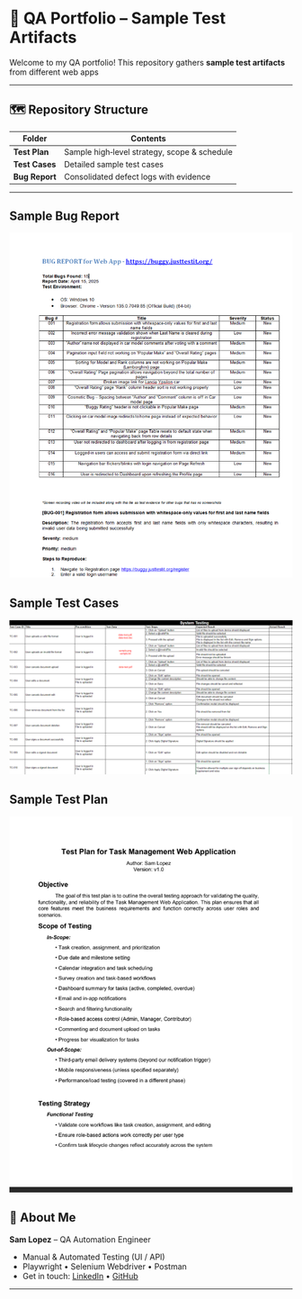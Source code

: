 # 📂 QA Portfolio – Sample Test Artifacts

Welcome to my QA portfolio! This repository gathers **sample test artifacts** from different web apps

---

## 🗺️ Repository Structure

| Folder | Contents |
|--------|----------|
| **Test Plan** | Sample high‑level strategy, scope & schedule 
| **Test Cases** | Detailed sample test cases  
| **Bug Report** | Consolidated defect logs with evidence 

---
## Sample Bug Report
<p align="left">
  <img src="Bug Report/Bug Report.PNG" width="600" alt="Bug Report" />
</p>

    
## Sample Test Cases
<p align="left">
  <img src="Test Cases/Test Cases.png" width="600" alt="Test Cases" />
</p>

## Sample Test Plan
<p align="left">
  <img src="Test Plan/Test Plan.png" width="600" alt="Test Plan" />
</p>

## 👤 About Me

**Sam Lopez** – QA Automation Engineer

- Manual & Automated Testing (UI / API)
- Playwright • Selenium Webdriver • Postman
- Get in touch: [LinkedIn](#) • [GitHub](#)

---

